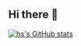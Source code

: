 ## Hi there 👋

[![hs's GitHub stats](https://github-readme-stats.vercel.app/api?username=hs&theme=tokyonight)](https://github.com/anuraghazra/github-readme-stats)

<!--
**hseegr/hseegr** is a ✨ _special_ ✨ repository because its `README.md` (this file) appears on your GitHub profile.

Here are some ideas to get you started:

- 🔭 I’m currently working on ...
- 🌱 I’m currently learning ...
- 👯 I’m looking to collaborate on ...
- 🤔 I’m looking for help with ...
- 💬 Ask me about ...
- 📫 How to reach me: ...
- 😄 Pronouns: ...
- ⚡ Fun fact: ...
-->
